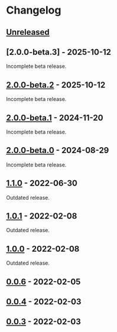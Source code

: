# Changelog

## [Unreleased]

## [2.0.0-beta.3] - 2025-10-12

Incomplete beta release.

## [2.0.0-beta.2] - 2025-10-12

Incomplete beta release.

## [2.0.0-beta.1] - 2024-11-20

Incomplete beta release.

## [2.0.0-beta.0] - 2024-08-29

Incomplete beta release.

## [1.1.0] - 2022-06-30

Outdated release.

## [1.0.1] - 2022-02-08

Outdated release.

## [1.0.0] - 2022-02-08

Outdated release.

## [0.0.6] - 2022-02-05

## [0.0.4] - 2022-02-03

## [0.0.3] - 2022-02-03

[0.0.3]: https://github.com/taminomara/yuio/releases/tag/v0.0.3
[0.0.4]: https://github.com/taminomara/yuio/compare/v0.0.3...v0.0.4
[0.0.6]: https://github.com/taminomara/yuio/compare/v0.0.4...v0.0.6
[1.0.0]: https://github.com/taminomara/yuio/compare/v0.0.6...v1.0.0
[1.0.1]: https://github.com/taminomara/yuio/compare/v1.0.0...v1.0.1
[1.1.0]: https://github.com/taminomara/yuio/compare/v1.0.1...v1.1.0
[2.0.0-beta.0]: https://github.com/taminomara/yuio/compare/v1.1.0...v2.0.0-beta.0
[2.0.0-beta.1]: https://github.com/taminomara/yuio/compare/v2.0.0-beta.0...v2.0.0-beta.1
[2.0.0-beta.2]: https://github.com/taminomara/yuio/compare/v2.0.0-beta.1...v2.0.0-beta.2
[unreleased]: https://github.com/taminomara/yuio/compare/v2.0.0-beta.2...HEAD

